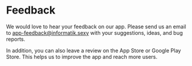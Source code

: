 # Feedback

We would love to hear your feedback on our app.
Please send us an email to [app-feedback@informatik.sexy](mailto:app-feedback@informatik.sexy) with your suggestions, ideas, and bug reports.

In addition, you can also leave a review on the App Store or Google Play Store. This helps us to improve the app and reach more users.
